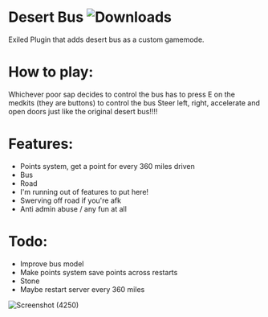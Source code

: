 # Desert Bus ![Downloads](https://img.shields.io/github/downloads/morgana-x/ScpSL-DesertBus/total)
Exiled Plugin that adds desert bus as a custom gamemode.

# How to play:
Whichever poor sap decides to control the bus has to press E on the medkits (they are buttons) to control the bus
Steer left, right, accelerate and open doors just like the original desert bus!!!!

# Features:
+ Points system, get a point for every 360 miles driven
+ Bus
+ Road
+ I'm running out of features to put here!
+ Swerving off road if you're afk
+ Anti admin abuse / any fun at all

# Todo:
+ Improve bus model
+ Make points system save points across restarts
+ Stone
+ Maybe restart server every 360 miles

![Screenshot (4250)](https://github.com/morgana-x/ScpSL-DesertBus/assets/89588301/5b42390f-c464-469d-925c-1c7b5bcfc766)
